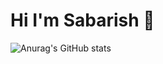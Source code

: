 # Hi I'm Sabarish 👋

![Anurag's GitHub stats](https://github-readme-stats.vercel.app/api?username=r-sabarish&show_icons=true&bg_color=00000000)
